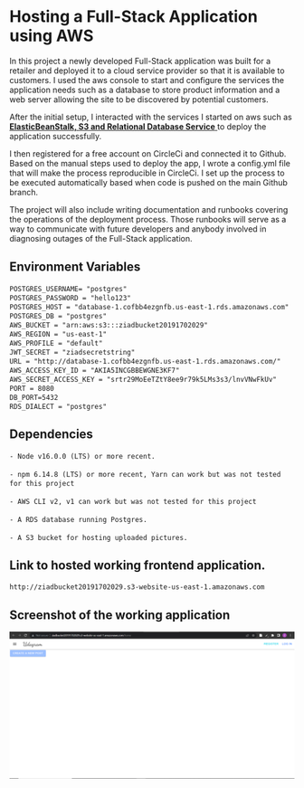 # Hosting a Full-Stack Application using AWS


In this project a newly developed Full-Stack application was built for a retailer and deployed it to a cloud service provider so that it is available to customers. I used the aws console to start and configure the services the application needs such as a database to store product information and a web server allowing the site to be discovered by potential customers. 

After the initial setup, I interacted with the services I started on aws such as <ins> **ElasticBeanStalk, S3 and Relational Database Service** </ins> to deploy the application successfully.

I then registered for a free account on CircleCi and connected it to Github. Based on the manual steps used to deploy the app, I wrote a config.yml file that will make the process reproducible in CircleCi. I set up the process to be executed automatically based when code is pushed on the main Github branch.

The project will also include writing documentation and runbooks covering the operations of the deployment process. Those runbooks will serve as a way to communicate with future developers and anybody involved in diagnosing outages of the Full-Stack application.

## Environment Variables
```
POSTGRES_USERNAME= "postgres"
POSTGRES_PASSWORD = "hello123"
POSTGRES_HOST = "database-1.cofbb4ezgnfb.us-east-1.rds.amazonaws.com"
POSTGRES_DB = "postgres"
AWS_BUCKET = "arn:aws:s3:::ziadbucket20191702029"
AWS_REGION = "us-east-1"
AWS_PROFILE = "default"
JWT_SECRET = "ziadsecretstring"
URL = "http://database-1.cofbb4ezgnfb.us-east-1.rds.amazonaws.com/"
AWS_ACCESS_KEY_ID = "AKIA5INCGBBEWGNE3KF7"
AWS_SECRET_ACCESS_KEY = "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"
PORT = 8080
DB_PORT=5432
RDS_DIALECT = "postgres"
```

## Dependencies

```
- Node v16.0.0 (LTS) or more recent.

- npm 6.14.8 (LTS) or more recent, Yarn can work but was not tested for this project

- AWS CLI v2, v1 can work but was not tested for this project

- A RDS database running Postgres.

- A S3 bucket for hosting uploaded pictures.

```
## Link to hosted working frontend application.
```
http://ziadbucket20191702029.s3-website-us-east-1.amazonaws.com
```
## Screenshot of the working application
![ScreenShot](./screenshots/frontend.PNG)
